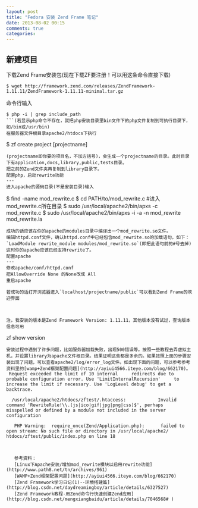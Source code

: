 ```yaml
---
layout: post
title: "Fedora 安装 Zend Frame 笔记"
date: 2013-08-02 00:15
comments: true
categories: 
---
```

新建项目
---
下载Zend Frame安装包(现在下载ZF要注册！可以用这条命令直接下载)
<!-- more -->
```
$ wget http://framework.zend.com/releases/ZendFramework-1.11.11/ZendFramework-1.11.11-minimal.tar.gz
```
命令行输入
```
$ php -i | grep include_path 
```(若显示php命令不存在，就把php安装目录里bin文件下的php文件复制到可执行目录下，如/bin或/usr/bin)  
在服务器文件根目录apache2/htdocs下执行
```
$ zf create project [projectname]
```
(projectname即你要的项目名，不加方括号)，会生成一个projectname的目录。此时目录下有application,docs,library,public,tests目录。  
把之前的Zend文件夹再复制到library目录下。
配置php，启动rewrite功能
---
进入apache的源码目录(不是安装目录)输入
```
$ find -name mod_rewrite.c
$ cd PATH/to/mod_rewrite.c  #进入mod_rewrite.c所在目录
$ sudo /usr/local/apache2/bin/apxs -c mod_rewrite.c
$ sudo /usr/local/apache2/bin/apxs -i -a -n mod_rewrite mod_rewrite.la
```
成功的话应该在你的apache的modules目录中编译出一个mod_rewrite.so文件。  
编辑httpd.conf文件，确认httpd.conf中已经包含mod_rewrite.so的加载语句，如下：
`LoadModule rewrite_module modules/mod_rewrite.so`(即把此语句前的#号去掉)  
这时你的apache应该已经支持rewrite了。
配置apache
---
修改apache/conf/httpd.conf  
把AllowOverride None 的None改成 All  
重启apache

若成功的话打开浏览器进入`localhost/projectname/public`可以看到Zend Frame的欢迎界面  



注，我安装的版本是Zend Framework Version: 1.11.11，其他版本没有试过，查询版本信息可用
```
zf show version
```
安装过程中遇到了许多问题，比如服务器加载失败，出现500错误等。按照一些教程去弄虚拟主机，并设置library为apache文件根目录。结果证明这些都是多余的。如果按照上面的步骤安装出现了问题，可以查看apache2/log/error_log文件。如出现下面的问题，可以参考参考资料里的[wamp+Zend框架配置问题](http://ayiui4566.iteye.com/blog/662170)。  
 Request exceeded the limit of 10 internal     redirects due to probable configuration error. Use 'LimitInternalRecursion'     to increase the limit if necessary. Use 'LogLevel debug' to get a backtrace.

  /usr/local/apache2/htdocs/zftest/.htaccess:            Invalid command 'RewriteRule!\\.(js|ico|gif|jpg|png|css)$', perhaps             misspelled or defined by a module not included in the server configuration

   PHP Warning:  require_once(Zend/Application.php):      failed to open stream: No such file or directory in /usr/local/apache2/         htdocs/zftest/public/index.php on line 18



   参考资料：
   [Linux下Apache安装/增加mod_rewrite模块以启用rewrite功能](http://www.path8.net/tn/archives/961)  
   [WAMP+Zend框架配置问题](http://ayiui4566.iteye.com/blog/662170)  
   [Zend Framework学习日记(1)--环境搭建篇](http://blog.csdn.net/daydreamingboy/article/details/6327527)  
   [Zend Framework教程-用Zend命令行快速创建Zend应用](http://blog.csdn.net/mengxiangbaidu/article/details/7046568# )
